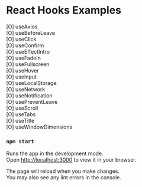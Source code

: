 # React Hooks Examples

[O] useAxios\
[O] useBeforeLeave\
[O] useClick\
[O] useConfirm\
[O] useEffectIntro\
[O] useFadeIn\
[O] useFullscreen\
[O] useHover\
[O] useInput\
[O] useLocalStorage\
[O] useNetwork\
[O] useNotification\
[O] usePreventLeave\
[O] useScroll\
[O] useTabs\
[O] useTitle\
[O] useWindowDimensions

### `npm start`

Runs the app in the development mode.\
Open [http://localhost:3000](http://localhost:3000) to view it in your browser.

The page will reload when you make changes.\
You may also see any lint errors in the console.

